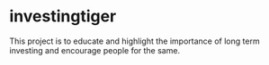 # investingtiger
This project is to educate and highlight the importance of long term investing and encourage people for the same.
